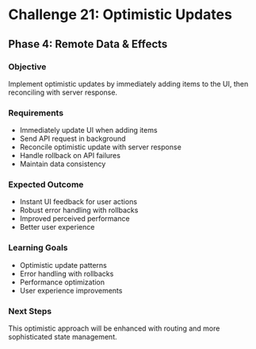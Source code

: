 # Challenge 21: Optimistic Updates

## Phase 4: Remote Data & Effects

### Objective
Implement optimistic updates by immediately adding items to the UI, then reconciling with server response.

### Requirements
- Immediately update UI when adding items
- Send API request in background
- Reconcile optimistic update with server response
- Handle rollback on API failures
- Maintain data consistency

### Expected Outcome
- Instant UI feedback for user actions
- Robust error handling with rollbacks
- Improved perceived performance
- Better user experience

### Learning Goals
- Optimistic update patterns
- Error handling with rollbacks
- Performance optimization
- User experience improvements

### Next Steps
This optimistic approach will be enhanced with routing and more sophisticated state management.
